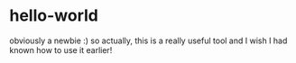 # hello-world
obviously a newbie :)
so actually, this is a really useful tool and I wish I had known how to use it earlier!
